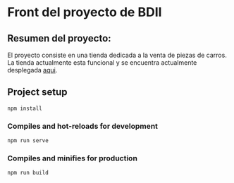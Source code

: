 # Front del proyecto de BDII

## Resumen del proyecto:

El proyecto consiste en una tienda dedicada a la venta de piezas de carros. La tienda actualmente esta funcional y se encuentra actualmente desplegada [aqui](online-shop-2020.herokuapp.com).

## Project setup

``` 
npm install
```

### Compiles and hot-reloads for development

``` 
npm run serve
```

### Compiles and minifies for production

``` 
npm run build
```
